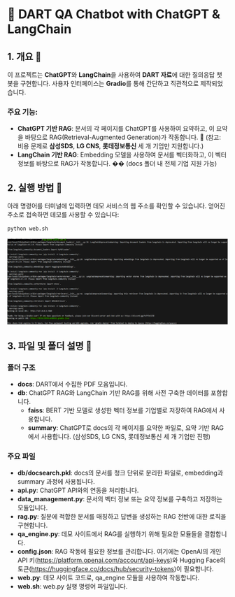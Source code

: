 # 🤖 DART QA Chatbot with ChatGPT & LangChain

## 1. 개요 📜
이 프로젝트는 **ChatGPT**와 **LangChain**을 사용하여 **DART 자료**에 대한 질의응답 챗봇을 구현합니다. 사용자 인터페이스는 **Gradio**를 통해 간단하고 직관적으로 제작되었습니다.

### 주요 기능:
- **ChatGPT 기반 RAG**: 문서의 각 페이지를 ChatGPT를 사용하여 요약하고, 이 요약을 바탕으로 RAG(Retrieval-Augmented Generation)가 작동합니다. 📘 (참고: 비용 문제로 **삼성SDS**, **LG CNS**, **롯데정보통신** 세 개 기업만 지원합니다.)
- **LangChain 기반 RAG**: Embedding 모델을 사용하여 문서를 벡터화하고, 이 벡터 정보를 바탕으로 RAG가 작동합니다. �� (docs 폴더 내 전체 기업 지원 가능)

## 2. 실행 방법 🚀
아래 명령어를 터미널에 입력하면 데모 서비스의 웹 주소를 확인할 수 있습니다. 얻어진 주소로 접속하면 데모를 사용할 수 있습니다:
```bash
python web.sh
```
![Command](https://github.com/sleepyBear92/rag-dart/blob/master/assets/Command.png)

## 3. 파일 및 폴더 설명 📂

### 폴더 구조
- **docs**: DART에서 수집한 PDF 모음입니다.
- **db**: ChatGPT RAG와 LangChain 기반 RAG를 위해 사전 구축한 데이터를 포함합니다.
  - **faiss**: BERT 기반 모델로 생성한 벡터 정보를 기업별로 저장하여 RAG에서 사용합니다.
  - **summary**: ChatGPT로 docs의 각 페이지를 요약한 파일로, 요약 기반 RAG에서 사용합니다. (삼성SDS, LG CNS, 롯데정보통신 세 개 기업만 진행)

### 주요 파일
- **db/docsearch.pkl**: docs의 문서를 청크 단위로 분리한 파일로, embedding과 summary 과정에 사용됩니다.
- **api.py**: ChatGPT API와의 연동을 처리합니다.
- **data_management.py**: 문서의 벡터 정보 또는 요약 정보를 구축하고 저장하는 모듈입니다.
- **rag.py**: 질문에 적합한 문서를 매칭하고 답변을 생성하는 RAG 전반에 대한 로직을 구현합니다.
- **qa_engine.py**: 데모 사이트에서 RAG를 실행하기 위해 필요한 모듈들을 결합합니다.
- **config.json**: RAG 작동에 필요한 정보를 관리합니다. 여기에는 OpenAI의 개인 API 키(https://platform.openai.com/account/api-keys)와 Hugging Face의 토큰(https://huggingface.co/docs/hub/security-tokens)이 필요합니다.
- **web.py**: 데모 사이트 코드로, qa_engine 모듈을 사용하여 작동합니다.
- **web.sh**: web.py 실행 명령어 파일입니다.

